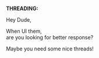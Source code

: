 **THREADING\:**  

Hey Dude,

When UI them,  
are you looking for better response?

Maybe you need some nice threads!
